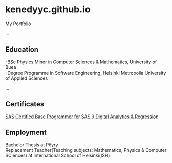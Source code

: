 # kenedyyc.github.io
My Portfolio

...
## Education
-BSc Physics Minor in Computer Sciences & Mathematics, University of Buea </br>
-Degree Programme in Software Engineering, Helsinki Metropolia University of Applied Sciences


...
## Certificates
<a href="https://www.credly.com/badges/1ae79ca1-5702-445d-a713-5cbd1a363215/public_url">SAS Certified Base Programmer for SAS 9 </a> 
<a href="https://courses.cognitiveclass.ai/certificates/914e4d207c6c4369be670d0ac3b356fc">Digital Analytics & Regression </a> 
## Employment
Bachelor Thesis at Pöyry </br>
Replacement Teacher(Teaching subjects: Mathematics, Physics & Computer SCiences) at International School of Helsinki(ISH)
